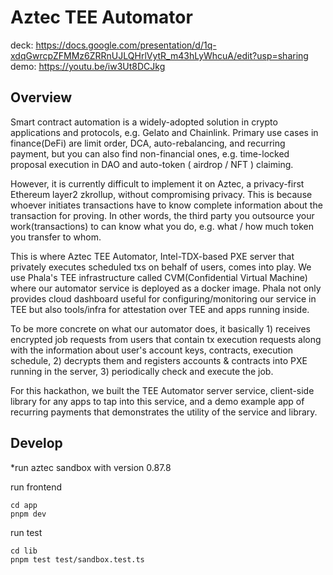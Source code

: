 # Aztec TEE Automator

deck: https://docs.google.com/presentation/d/1q-xdqGwrcpZFMMz6ZRRnUJLQHrlVytR_m43hLyWhcuA/edit?usp=sharing  
demo: https://youtu.be/iw3Ut8DCJkg

## Overview 
Smart contract automation is a widely-adopted solution in crypto applications and protocols, e.g. Gelato and Chainlink. Primary use cases in finance(DeFi) are limit order, DCA, auto-rebalancing, and recurring payment, but you can also find non-financial ones, e.g.  time-locked proposal execution in DAO and auto-token ( airdrop / NFT ) claiming.  

However, it is currently difficult to implement it on Aztec, a privacy-first Ethereum layer2 zkrollup, without compromising privacy. This is because whoever initiates transactions have to know complete information about the transaction for proving. In other words, the third party you outsource your work(transactions) to can know what you do, e.g. what / how much token you transfer to whom. 

This is where Aztec TEE Automator, Intel-TDX-based PXE server that privately executes scheduled txs on behalf of users, comes into play. We use Phala's TEE infrastructure called CVM(Confidential Virtual Machine) where our automator service is deployed as a docker image. Phala not only provides cloud dashboard useful for configuring/monitoring our service in TEE but also tools/infra for attestation over TEE and apps running inside.

To be more concrete on what our automator does, it basically 1) receives encrypted job requests from users that contain tx execution requests along with the information about user's account keys, contracts, execution schedule, 2) decrypts them and registers accounts & contracts into PXE running in the server, 3) periodically check and execute the job. 

For this hackathon, we built the TEE Automator server service, client-side library for any apps to tap into this service, and a demo example app of recurring payments that demonstrates the utility of the service and library. 


## Develop

*run aztec sandbox with version 0.87.8

run frontend
```shell
cd app
pnpm dev
```

run test
```shell
cd lib
pnpm test test/sandbox.test.ts
```
